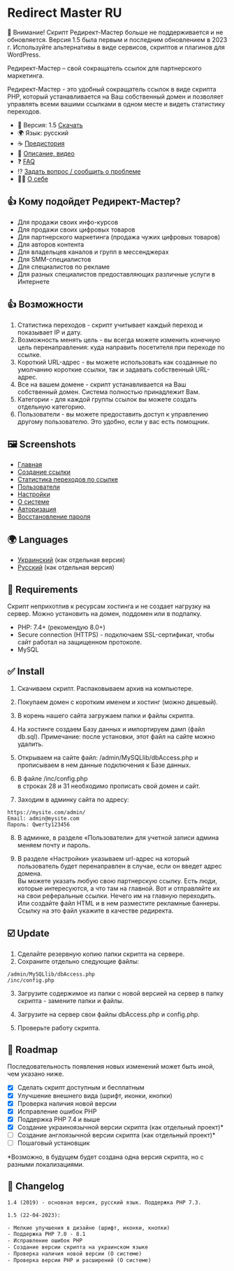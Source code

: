 # Redirect Master RU

📢 Внимание! Скрипт Редирект-Мастер больше не поддерживается и не обновляется. Версия 1.5 была первым и последним обновлением в 2023 г. Используйте альтернативы в виде сервисов, скриптов и плагинов для WordPress.

Редирект-Мастер – свой сокращатель ссылок для партнерского маркетинга.

Редирект-Мастер - это удобный сокращатель ссылок в виде скрипта PHP, который устанавливается на Ваш собственный домен и позволяет управлять всеми вашими ссылками в одном месте и видеть статистику переходов.

- :floppy_disk: Версия: 1.5 [Скачать](https://github.com/pekarskyi/RedirectMaster/releases)
- :earth_africa: Язык: русский
- :coffee: [Предистория](https://github.com/pekarskyi/RedirectMaster/wiki/%D0%9F%D1%80%D0%B5%D0%B4%D0%B8%D1%81%D1%82%D0%BE%D1%80%D0%B8%D1%8F)
- :scroll: [Описание, видео](https://inwebpress.com/redirekt-master-svoj-sokrashhatel-ssylok/)
- :question: [FAQ](https://github.com/pekarskyi/RedirectMaster/wiki)
- :interrobang: [Задать вопрос / сообщить о проблеме](https://github.com/pekarskyi/RedirectMaster/issues)
- :man_technologist: [О себе](https://github.com/pekarskyi)

## :thumbsup: Кому подойдет Редирект-Мастер?

- Для продажи своих инфо-курсов
- Для продажи своих цифровых товаров
- Для партнерского маркетинга (продажа чужих цифровых товаров)
- Для авторов контента
- Для владельцев каналов и групп в мессенджерах
- Для SMM-специалистов
- Для специалистов по рекламе
- Для разных специалистов предоставляющих различные услуги в Интернете

## :thumbsup: Возможности

1. Статистика переходов - скрипт учитывает каждый переход и показывает IP и дату.
2. Возможность менять цель - вы всегда можете изменить конечную цель перенаправления: куда направить посетителя при переходе по ссылке.
3. Короткий URL-адрес - вы можете использовать как созданные по умолчанию короткие ссылки, так и задавать собственный URL-адрес.
4. Все на вашем домене - скрипт устанавливается на Ваш собственный домен. Система полностью принадлежит Вам.
5. Категории - для каждой группы ссылок вы можете создать отдельную категорию.
6. Пользователи - вы можете предоставить доступ к управлению другому пользователю. Это удобно, если у вас есть помощник.

## :framed_picture: Screenshots

- [Главная](https://1drv.ms/i/s!AqqMd7ixtOxl8TLLQtbj4Fa6mSUJ?e=FnZaEW)
- [Создание ссылки](https://1drv.ms/i/s!AqqMd7ixtOxl8TRGx23KBFWIh7re?e=8tMKYX)
- [Статистика переходов по ссылке](https://1drv.ms/i/s!AqqMd7ixtOxl8Tg71SIVwOiX_Rut?e=FZoi0P)
- [Пользователи](https://1drv.ms/i/s!AqqMd7ixtOxl8TbGjug-z6Xh3joa?e=piWd6q)
- [Настройки](https://1drv.ms/i/s!AqqMd7ixtOxl8TVFJGdWQ2UpoODK?e=pl7qNO)
- [О системе](https://1drv.ms/i/s!AqqMd7ixtOxl8TdXK2JSlnm8bdwe?e=fVQx7N)
- [Авторизация](https://1drv.ms/i/s!AqqMd7ixtOxl8TFLLtKE0DIc1Fjt?e=NjkXGg)
- [Восстановление пароля](https://1drv.ms/i/s!AqqMd7ixtOxl8TPX787N8CM729Fk?e=534Sa1)

## :earth_africa: Languages

- [Украинский](https://github.com/pekarskyi/RedirectMaster-UA) (как отдельная версия)
- [Русский](https://github.com/pekarskyi/RedirectMaster) (как отдельная версия)

## :loudspeaker: Requirements

Скрипт неприхотлив к ресурсам хостинга и не создает нагрузку на сервер. Можно установить на домен, поддомен или в подпапку.

- PHP: 7.4+ (рекомендую 8.0+)
- Secure connection (HTTPS) - подключаем SSL-сертификат, чтобы сайт работал на защищенном протоколе.
- MySQL

## :white_check_mark: Install

1. Скачиваем скрипт. Распаковываем архив на компьютере.

2. Покупаем домен с коротким именем и хостинг (можно дешевый).

3. В корень нашего сайта загружаем папки и файлы скрипта.

4. На хостинге создаем Базу данных и импортируем дамп (файл db.sql). Примечание: после установки, этот файл на сайте можно удалить.

5. Открываем на сайте файл: /admin/MySQLlib/dbAccess.php и прописываем в нем данные подключения к Базе данных.

6. В файле /inc/config.php<br>
в строках 28 и 31 необходимо прописать свой домен и сайт.

7. Заходим в админку сайта по адресу:
```
https://mysite.com/admin/
Email: admin@mysite.com
Пароль: Qwerty123456
```

8. В админке, в разделе «Пользователи» для учетной записи админа меняем почту и пароль.

9. В разделе «Настройки» указываем url-адрес на который пользователь будет перенаправлен в случае, если он введет адрес домена.<br>
Вы можете указать любую свою партнерскую ссылку. Есть люди, которые интересуются, а что там на главной. Вот и отправляйте их на свои реферальные ссылки. Нечего им на главную переходить. Или создайте файл HTML и в нем разместите рекламные баннеры. Ссылку на это файл укажите в качестве редиректа.

## :ballot_box_with_check: Update

1. Сделайте резервную копию папки скрипта на сервере.
2. Сохраните отдельно следующие файлы: 

```
/admin/MySQLlib/dbAccess.php
/inc/config.php
```
3. Загрузите содержимое из папки с новой версией на сервер в папку скрипта - замените папки и файлы.

4. Загрузите на сервер свои файлы dbAccess.php и config.php.

5. Проверьте работу скрипта.

## :rocket: Roadmap

Последовательность появления новых изменений может быть иной, чем указано ниже.

- [X] Сделать скрипт доступным и бесплатным
- [X] Улучшение внешнего вида (шрифт, иконки, кнопки)
- [X] Проверка наличия новой версии
- [X] Исправление ошибок PHP
- [X] Поддержка PHP 7.4 и выше
- [X] Создание украиноязычной версии скрипта (как отдельный проект)*
- [ ] Создание англоязычной версии скрипта (как отдельный проект)*
- [ ] Пошаговый установщик

*Возможно, в будущем будет создана одна версия скрипта, но с разными локализациями.

## :date: Changelog

```txt
1.4 (2019) - основная версия, русский язык. Поддержка PHP 7.3.

1.5 (22-04-2023):

- Мелкие улучшения в дизайне (шрифт, иконки, кнопки)
- Поддержка PHP 7.0 - 8.1
- Исправление ошибок PHP
- Создание версии скрипта на украинском языке
- Проверка наличия новой версии (О системе)
- Проверка версии PHP и расширений (О системе)
```
